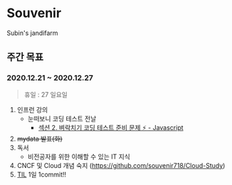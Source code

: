 # Souvenir
Subin's jandifarm

## 주간 목표

### 2020.12.21 ~ 2020.12.27
> 휴일 : 27 일요일

1. 인프런 강의
   - 눈떠보니 코딩 테스트 전날
     - [섹션 2. 벼락치기 코딩 테스트 준비 문제 ⚡ - Javascript](https://github.com/souvenir718/TIL/tree/master/Algorithm/%EB%88%88%EB%96%A0%EB%B3%B4%EB%8B%88%20%EC%BD%94%EB%94%A9%20%ED%85%8C%EC%8A%A4%ED%8A%B8)
2. ~~mydata 발표(화)~~
3. 독서
   - 비전공자를 위한 이해할 수 있는 IT 지식
4. CNCF 및 Cloud 개념 숙지 (https://github.com/souvenir718/Cloud-Study)
5. [TIL](https://github.com/souvenir718/TIL) 1일 1commit!!

